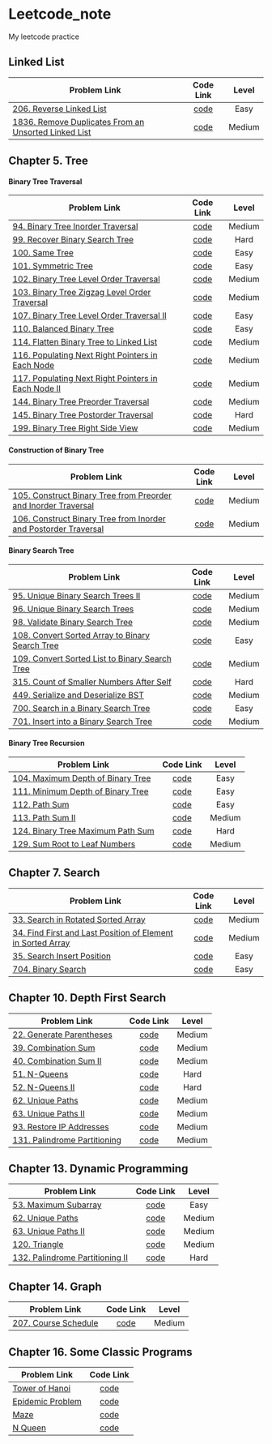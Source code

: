 # Leetcode_note
My leetcode practice

## Linked List
| Problem Link  |  Code Link  | Level |
| ------------- |:-------------:| :-------------:| 
| [206. Reverse Linked List](https://leetcode.com/problems/reverse-linked-list/)| [code](https://github.com/r06921037zwh/Leetcode_note/blob/master/Linked%20List/Reverse_Linked_List.py) | Easy |   
| [1836. Remove Duplicates From an Unsorted Linked List](https://leetcode.com/problems/remove-duplicates-from-an-unsorted-linked-list/) | [code](https://github.com/r06921037zwh/Leetcode_note/blob/master/Linked%20List/remove-duplicates-from-an-unsorted-linked-list.py) | Medium |

## Chapter 5. Tree
#### Binary Tree Traversal
| Problem Link  |  Code Link  | Level |
| ------------- |:-------------:| :-------------:| 
| [94. Binary Tree Inorder Traversal](https://leetcode.com/problems/binary-tree-inorder-traversal/) | [code](https://github.com/r06921037zwh/Leetcode_note/blob/master/Chapter_5_Tree/p94_Binary_Tree_Inorder_Traversal.cpp) | Medium |
| [99. Recover Binary Search Tree](https://leetcode.com/problems/recover-binary-search-tree/)| [code](https://github.com/r06921037zwh/Leetcode_note/blob/master/Chapter_5_Tree/p99_Recover_Binary_Search_Tree.cpp)| Hard |
| [100. Same Tree](https://leetcode.com/problems/same-tree/) | [code](https://github.com/r06921037zwh/Leetcode_note/blob/master/Chapter_5_Tree/p100_Same_Tree.cpp)| Easy |
| [101. Symmetric Tree](https://leetcode.com/problems/symmetric-tree/) |  [code](https://github.com/r06921037zwh/Leetcode_note/blob/master/Chapter_5_Tree/p101_Symmetric_Tree.cpp)| Easy |
| [102. Binary Tree Level Order Traversal](https://leetcode.com/problems/binary-tree-level-order-traversal/)| [code](https://github.com/r06921037zwh/Leetcode_note/blob/master/Chapter_5_Tree/p102_Binary_Tree_Level_Order_Traversal.cpp)| Medium |
| [103. Binary Tree Zigzag Level Order Traversal](https://leetcode.com/problems/binary-tree-zigzag-level-order-traversal/)| [code](https://github.com/r06921037zwh/Leetcode_note/blob/master/Chapter_5_Tree/p103_Binary_Tree_Zigzag_Level_Order_Traversal.cpp) | Medium |
| [107. Binary Tree Level Order Traversal II](https://leetcode.com/problems/binary-tree-level-order-traversal-ii/)| [code](https://github.com/r06921037zwh/Leetcode_note/blob/master/Chapter_5_Tree/p107_Binary_Tree_Level_Order_Traversal_II.cpp)| Easy |
| [110. Balanced Binary Tree](https://leetcode.com/problems/balanced-binary-tree/) | [code](https://github.com/r06921037zwh/Leetcode_note/blob/master/Chapter_5_Tree/p110_Balanced_Binary_Tree.cpp) | Easy |
| [114. Flatten Binary Tree to Linked List](https://leetcode.com/problems/flatten-binary-tree-to-linked-list/)| [code](https://github.com/r06921037zwh/Leetcode_note/blob/master/Chapter_5_Tree/p114_Flatten_Binary_Tree_to_Linked_List.cpp) | Medium |
| [116. Populating Next Right Pointers in Each Node](https://leetcode.com/problems/populating-next-right-pointers-in-each-node/)| [code](https://github.com/r06921037zwh/Leetcode_note/blob/master/Chapter_5_Tree/p116_Populating_Next_Right_Pointers_in_Each_Node.cpp)| Medium |
| [117. Populating Next Right Pointers in Each Node II](https://leetcode.com/problems/populating-next-right-pointers-in-each-node-ii/)| [code](https://github.com/r06921037zwh/Leetcode_note/blob/master/Chapter_5_Tree/p116_Populating_Next_Right_Pointers_in_Each_Node.cpp)| Medium |
| [144. Binary Tree Preorder Traversal](https://leetcode.com/problems/binary-tree-preorder-traversal/) | [code](https://github.com/r06921037zwh/Leetcode_note/blob/master/Chapter_5_Tree/p144_Binary_Tree_Preorder_Traversal.cpp)| Medium |
| [145. Binary Tree Postorder Traversal](https://leetcode.com/problems/binary-tree-postorder-traversal/)  | [code](https://github.com/r06921037zwh/Leetcode_note/blob/master/Chapter_5_Tree/p145_Binary_Tree_Postorder_Traversal.cpp) | Hard |
| [199. Binary Tree Right Side View](https://leetcode.com/problems/binary-tree-right-side-view/) | [code](https://github.com/r06921037zwh/Leetcode_note/blob/master/Chapter_5_Tree/p199_Binary_Tree_Right_Side_View.cpp)| Medium |

#### Construction of Binary Tree
| Problem Link  |  Code Link  | Level |
| ------------- |:-------------:| :-------------:| 
| [105. Construct Binary Tree from Preorder and Inorder Traversal](https://leetcode.com/problems/construct-binary-tree-from-preorder-and-inorder-traversal/) | [code](https://github.com/r06921037zwh/Leetcode_note/blob/master/Chapter_5_Tree/p105_Construct_Binary_Tree_from_Preorder_and_Inorder_Traversal.cpp) | Medium |
| [106. Construct Binary Tree from Inorder and Postorder Traversal](https://leetcode.com/problems/construct-binary-tree-from-inorder-and-postorder-traversal/)| [code](https://github.com/r06921037zwh/Leetcode_note/blob/master/Chapter_5_Tree/p106_Construct_Binary_Tree_from_Inorder_and_Postorder_Traversal.cpp)| Medium |

#### Binary Search Tree
| Problem Link  |  Code Link  | Level |
| ------------- |:-------------:| :-------------:| 
| [95. Unique Binary Search Trees II](https://leetcode.com/problems/unique-binary-search-trees-ii/)| [code](https://github.com/r06921037zwh/Leetcode_note/blob/master/Chapter_5_Tree/p95_Unique_Binary_Search_Trees_II.cpp)| Medium |
| [96. Unique Binary Search Trees](https://leetcode.com/problems/unique-binary-search-trees/)| [code](https://github.com/r06921037zwh/Leetcode_note/blob/master/Chapter_5_Tree/p96_Unique_Binary_Search_Trees.cpp)| Medium |
| [98. Validate Binary Search Tree](https://leetcode.com/problems/validate-binary-search-tree/)| [code](https://github.com/r06921037zwh/Leetcode_note/blob/master/Chapter_5_Tree/p98_Validate_Binary_Search_Tree.cpp)| Medium |
| [108. Convert Sorted Array to Binary Search Tree](https://leetcode.com/problems/convert-sorted-array-to-binary-search-tree/)| [code](https://github.com/r06921037zwh/Leetcode_note/blob/master/Chapter_5_Tree/p108_Convert_Sorted_Array_to_Binary_Search_Tree.cpp)| Easy |
| [109. Convert Sorted List to Binary Search Tree](https://leetcode.com/problems/convert-sorted-list-to-binary-search-tree/)| [code](https://github.com/r06921037zwh/Leetcode_note/blob/master/Chapter_5_Tree/p109_Convert_Sorted_List_to_Binary_Search_Tree.cpp)| Medium |
| [315. Count of Smaller Numbers After Self](https://leetcode.com/problems/count-of-smaller-numbers-after-self/)| [code](https://github.com/r06921037zwh/Leetcode_note/blob/master/Chapter_5_Tree/p315_Count_of_Smaller_Numbers_After_Self.cpp)| Hard |
| [449. Serialize and Deserialize BST](https://leetcode.com/problems/serialize-and-deserialize-bst/) | [code](https://github.com/r06921037zwh/Leetcode_note/blob/master/Chapter_5_Tree/p449_Serialize_and_Deserialize_BST.cpp)| Medium |
| [700. Search in a Binary Search Tree](https://leetcode.com/problems/search-in-a-binary-search-tree/)| [code](https://github.com/r06921037zwh/Leetcode_note/blob/master/Chapter_5_Tree/p700_Search_in_a_Binary_Search_Tree.cpp)| Easy |
| [701. Insert into a Binary Search Tree](https://leetcode.com/problems/insert-into-a-binary-search-tree/)| [code](https://github.com/r06921037zwh/Leetcode_note/blob/master/Chapter_5_Tree/p701_Insert_into_a_Binary_Search_Tree.cpp) | Medium |

#### Binary Tree Recursion
| Problem Link  |  Code Link  | Level |
| ------------- |:-------------:| :-------------:| 
| [104. Maximum Depth of Binary Tree](https://leetcode.com/problems/maximum-depth-of-binary-tree/)| [code](https://github.com/r06921037zwh/Leetcode_note/blob/master/Chapter_5_Tree/p104_Maximum_Depth_of_Binary_Tree.cpp)| Easy |
| [111. Minimum Depth of Binary Tree](https://leetcode.com/problems/minimum-depth-of-binary-tree/)| [code](https://github.com/r06921037zwh/Leetcode_note/blob/master/Chapter_5_Tree/p111_Minimum_Depth_of_Binary_Tree.cpp) | Easy |
| [112. Path Sum](https://leetcode.com/problems/path-sum/)| [code](https://github.com/r06921037zwh/Leetcode_note/blob/master/Chapter_5_Tree/p112_Path_Sum.cpp)| Easy |
| [113. Path Sum II](https://leetcode.com/problems/path-sum-ii/)| [code](https://github.com/r06921037zwh/Leetcode_note/blob/master/Chapter_5_Tree/p113_Path_Sum_II.cpp)| Medium |
| [124. Binary Tree Maximum Path Sum](https://leetcode.com/problems/binary-tree-maximum-path-sum/)| [code](https://github.com/r06921037zwh/Leetcode_note/blob/master/Chapter_5_Tree/p124_Binary_Tree_Maximum_Path_Sum.cpp)| Hard |
| [129. Sum Root to Leaf Numbers](https://leetcode.com/problems/sum-root-to-leaf-numbers/)| [code](https://github.com/r06921037zwh/Leetcode_note/blob/master/Chapter_5_Tree/p129_Sum_Root_to_Leaf_Numbers.cpp)| Medium |

## Chapter 7. Search
| Problem Link  |  Code Link  | Level |
| ------------- |:-------------:| :-------------:| 
| [33. Search in Rotated Sorted Array](https://leetcode.com/problems/search-in-rotated-sorted-array/)| [code](https://github.com/r06921037zwh/Leetcode_note/blob/master/Chapter_7_Search/p33_Search_in_Rotated_Sorted_Array.cpp)| Medium |
| [34. Find First and Last Position of Element in Sorted Array](https://leetcode.com/problems/find-first-and-last-position-of-element-in-sorted-array/) | [code](https://github.com/r06921037zwh/Leetcode_note/blob/master/Chapter_7_Search/p34_Find_First_and_Last_Position_of_Element_in_Sorted_Array.cpp) | Medium|
| [35. Search Insert Position](https://leetcode.com/problems/search-insert-position/)| [code](https://github.com/r06921037zwh/Leetcode_note/blob/master/Chapter_7_Search/p35_Search_Insert_Position.cpp)| Easy |
| [704. Binary Search](https://leetcode.com/problems/binary-search/)| [code](https://github.com/r06921037zwh/Leetcode_note/blob/master/Chapter_7_Search/p704_Binary_Search.cpp)| Easy |

## Chapter 10. Depth First Search
| Problem Link  |  Code Link  | Level |
| ------------- |:-------------:| :-------------:| 
|[22. Generate Parentheses](https://leetcode.com/problems/generate-parentheses/)| [code](https://github.com/r06921037zwh/Leetcode_note/blob/master/Chapter_10_Depth_First_Search/p22_Generate_Parentheses.cpp)| Medium |
|[39. Combination Sum](https://leetcode.com/problems/combination-sum/)| [code](https://github.com/r06921037zwh/Leetcode_note/blob/master/Chapter_10_Depth_First_Search/p39_Combination_Sum.cpp)| Medium |
|[40. Combination Sum II](https://leetcode.com/problems/combination-sum-ii/)| [code](https://github.com/r06921037zwh/Leetcode_note/blob/master/Chapter_10_Depth_First_Search/p40_Combination_Sum_II.cpp)| Medium |
|[51. N-Queens](https://leetcode.com/problems/n-queens/)|[code](https://github.com/r06921037zwh/Leetcode_note/blob/master/Chapter_10_Depth_First_Search/p51_N-Queens.cpp)| Hard |
|[52. N-Queens II](https://leetcode.com/problems/n-queens-ii/)|[code](https://github.com/r06921037zwh/Leetcode_note/blob/master/Chapter_10_Depth_First_Search/p52_N-Queens_II.cpp)| Hard |
|[62. Unique Paths](https://leetcode.com/problems/unique-paths/)|[code](https://github.com/r06921037zwh/Leetcode_note/blob/master/Chapter_10_Depth_First_Search/p62_Unique_Paths.cpp)| Medium |
|[63. Unique Paths II](https://leetcode.com/problems/unique-paths-ii/)|[code](https://github.com/r06921037zwh/Leetcode_note/blob/master/Chapter_10_Depth_First_Search/p63_Unique_Paths_II.cpp)| Medium |
|[93. Restore IP Addresses](https://leetcode.com/problems/restore-ip-addresses/)| [code](https://github.com/r06921037zwh/Leetcode_note/blob/master/Chapter_10_Depth_First_Search/p93_Restore_IP_Addresses.cpp) | Medium |
[131. Palindrome Partitioning](https://leetcode.com/problems/palindrome-partitioning/)| [code](https://github.com/r06921037zwh/Leetcode_note/blob/master/Chapter_10_Depth_First_Search/p131_Palindrome_Partitioning.cpp)| Medium |

## Chapter 13. Dynamic Programming
| Problem Link  |  Code Link  | Level |
| ------------- |:-------------:| :-------------:| 
| [53. Maximum Subarray](https://leetcode.com/problems/maximum-subarray/)| [code](https://github.com/r06921037zwh/Leetcode_note/blob/master/Chapter_13_Dynamic_Programming/p53_Maximum_Subarray.cpp) | Easy |
|[62. Unique Paths](https://leetcode.com/problems/unique-paths/)|[code](https://github.com/r06921037zwh/Leetcode_note/blob/master/Chapter_13_Dynamic_Programming/p62_Unique_Paths.cpp)| Medium |
|[63. Unique Paths II](https://leetcode.com/problems/unique-paths-ii/)|[code](https://github.com/r06921037zwh/Leetcode_note/blob/master/Chapter_13_Dynamic_Programming/p63_Unique_Paths_II.cpp)| Medium |
|[120. Triangle](https://leetcode.com/problems/triangle/)| [code](https://github.com/r06921037zwh/Leetcode_note/blob/master/Chapter_13_Dynamic_Programming/p120_Triangle.cpp)| Medium |
|[132. Palindrome Partitioning II](https://leetcode.com/problems/palindrome-partitioning-ii/)| [code](https://github.com/r06921037zwh/Leetcode_note/blob/master/Chapter_13_Dynamic_Programming/p132_Palindrome_Partitioning_II.cpp) | Hard |

## Chapter 14. Graph
| Problem Link  |  Code Link  | Level |
| ------------- |:-------------:| :-------------:| 
| [207. Course Schedule](https://leetcode.com/problems/course-schedule/)| [code](https://github.com/r06921037zwh/Leetcode_note/blob/master/Chapter_14_Graph/p207_Course_Schedule.cpp)| Medium |

## Chapter 16. Some Classic Programs
| Problem Link  |  Code Link  |
| ------------- |:-------------:|
| [Tower of Hanoi](https://openhome.cc/Gossip/AlgorithmGossip/HanoiTower.htm) |[code](https://github.com/r06921037zwh/Leetcode_note/blob/master/Classic_Problems/Tower_of_Hanoi.cpp)| 
|[Epidemic Problem](https://blog.csdn.net/Veaxen/article/details/71798106)| [code](https://github.com/r06921037zwh/Leetcode_note/blob/master/Classic_Problems/Epidemic_Problem.cpp)|
|[Maze](https://openhome.cc/Gossip/AlgorithmGossip/MouseGoMaze.htm#Python)|[code](https://github.com/r06921037zwh/Leetcode_note/blob/master/Classic_Problems/Maze.cpp)|
|[N Queen](https://www.geeksforgeeks.org/8-queen-problem/)|[code](https://github.com/r06921037zwh/Leetcode_note/blob/master/Classic_Problems/N_Queens.cpp)|



